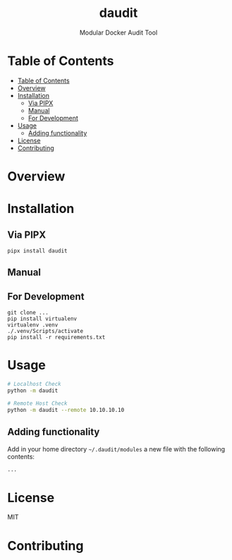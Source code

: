 <div align="center">
    <h1>daudit</h1>
    <span>Modular Docker Audit Tool</span>
</div>

# Table of Contents
- [Table of Contents](#table-of-contents)
- [Overview](#overview)
- [Installation](#installation)
  - [Via PIPX](#via-pipx)
  - [Manual](#manual)
  - [For Development](#for-development)
- [Usage](#usage)
  - [Adding functionality](#adding-functionality)
- [License](#license)
- [Contributing](#contributing)

# Overview

# Installation

## Via PIPX
```
pipx install daudit
```

## Manual

## For Development
```
git clone ...
pip install virtualenv
virtualenv .venv
./.venv/Scripts/activate
pip install -r requirements.txt
```

# Usage

```bash
# Localhost Check
python -m daudit

# Remote Host Check
python -m daudit --remote 10.10.10.10
```

## Adding functionality
Add in your home directory `~/.daudit/modules` a new file with the following contents:
```python
...
```


# License
MIT

# Contributing


